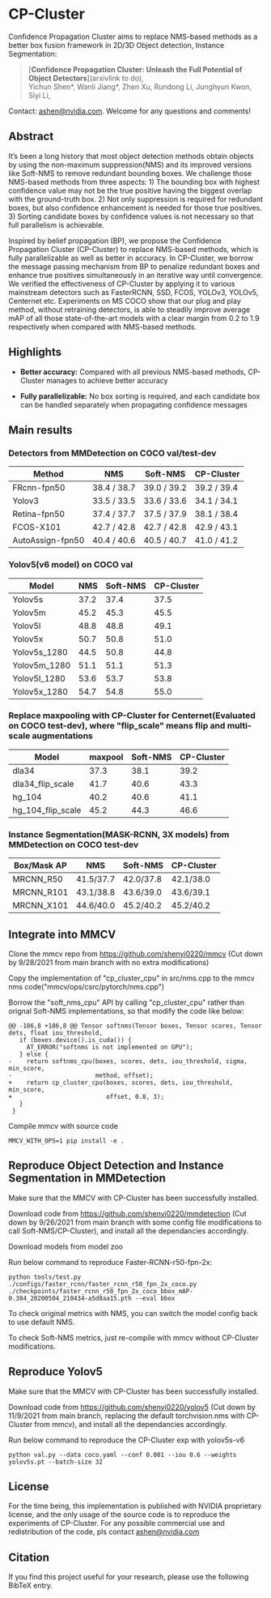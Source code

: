 # CP-Cluster

Confidence Propagation Cluster aims to replace NMS-based methods as a better box fusion framework in 2D/3D Object detection, Instance Segmentation:
> [**Confidence Propagation Cluster: Unleash the Full Potential of Object Detectors**](arxivlink to do),            
> Yichun Shen*, Wanli Jiang*, Zhen Xu, Rundong Li, Junghyun Kwon, Siyi Li,        


Contact: [ashen@nvidia.com](mailto:ashen@nvidia.com). Welcome for any questions and comments!

## Abstract 

It’s been a long history that most object detection methods obtain objects by using the non-maximum suppression(NMS) and its improved versions like Soft-NMS to remove redundant bounding boxes. We challenge those NMS-based methods from three aspects: 1) The bounding box with highest confidence value may not be the true positive having the biggest overlap with the ground-truth box. 2) Not only suppression is required for redundant boxes, but also confidence enhancement is needed for those true positives. 3) Sorting candidate boxes by confidence values is not necessary so that full parallelism is achievable.

Inspired by belief propagation (BP), we propose the Confidence Propagation Cluster (CP-Cluster) to replace NMS-based methods, which is fully parallelizable as well as better in accuracy. In CP-Cluster, we borrow the message passing mechanism from BP to penalize redundant boxes and enhance true positives simultaneously in an iterative way until convergence. We verified the effectiveness of CP-Cluster by applying it to various mainstream detectors such as FasterRCNN, SSD, FCOS, YOLOv3, YOLOv5, Centernet etc. Experiments on MS COCO show that our plug and play method, without retraining detectors, is able to steadily improve average mAP of all those state-of-the-art models with a clear margin from 0.2 to 1.9 respectively when compared with NMS-based methods.

## Highlights

- **Better accuracy:** Compared with all previous NMS-based methods, CP-Cluster manages to achieve better accuracy

- **Fully parallelizable:** No box sorting is required, and each candidate box can be handled separately when propagating confidence messages

## Main results

### Detectors from MMDetection on COCO val/test-dev

| Method         |    NMS       |     Soft-NMS    |         CP-Cluster       |
|----------------|--------------|-----------------|--------------------------|
|FRcnn-fpn50     |  38.4 / 38.7 | 39.0 / 39.2     |    39.2 / 39.4            |
|Yolov3          |  33.5 / 33.5 | 33.6 / 33.6     |    34.1 / 34.1           |
|Retina-fpn50    |  37.4 / 37.7 | 37.5 / 37.9     |    38.1 / 38.4           |
|FCOS-X101       |  42.7 / 42.8 | 42.7 / 42.8     |    42.9 / 43.1           |
|AutoAssign-fpn50|  40.4 / 40.6 | 40.5 / 40.7     |    41.0 / 41.2           |

### Yolov5(v6 model) on COCO val

| Model       |     NMS    |    Soft-NMS      |    CP-Cluster   |
|-------------|------------|------------------|-----------------|
|Yolov5s      |    37.2    |     37.4         |      37.5       |
|Yolov5m      |    45.2    |     45.3         |      45.5       |
|Yolov5l      |    48.8    |     48.8         |      49.1       |
|Yolov5x      |    50.7    |     50.8         |      51.0       |
|Yolov5s_1280 |    44.5    |     50.8         |      44.8       |
|Yolov5m_1280 |    51.1    |     51.1         |      51.3       |
|Yolov5l_1280 |    53.6    |     53.7         |      53.8       |
|Yolov5x_1280 |    54.7    |     54.8         |      55.0       |

### Replace maxpooling with CP-Cluster for Centernet(Evaluated on COCO test-dev), where "flip_scale" means flip and multi-scale augmentations

| Model           |   maxpool  |    Soft-NMS      |    CP-Cluster   |
|-----------------|------------|------------------|-----------------|
|dla34            |    37.3    |     38.1         |      39.2       |
|dla34_flip_scale |    41.7    |     40.6         |      43.3       |
|hg_104           |    40.2    |     40.6         |      41.1       |
|hg_104_flip_scale|    45.2    |     44.3         |      46.6       |

### Instance Segmentation(MASK-RCNN, 3X models) from MMDetection on COCO test-dev

| Box/Mask AP   |   NMS      |    Soft-NMS      |    CP-Cluster   |
|-----------------|------------|------------------|-----------------|
|MRCNN_R50        |  41.5/37.7 |   42.0/37.8      |    42.1/38.0    |
|MRCNN_R101       |  43.1/38.8 |   43.6/39.0      |    43.6/39.1    |
|MRCNN_X101       |  44.6/40.0 |   45.2/40.2      |    45.2/40.2    |


## Integrate into MMCV
Clone the mmcv repo from https://github.com/shenyi0220/mmcv (Cut down by 9/28/2021 from main branch with no extra modifications)


Copy the implementation of "cp_cluster_cpu" in src/nms.cpp to the mmcv nms code("mmcv/ops/csrc/pytorch/nms.cpp")

Borrow the "soft_nms_cpu" API by calling "cp_cluster_cpu" rather than orignal Soft-NMS implementations, so that modify the code like below:
~~~
@@ -186,8 +186,8 @@ Tensor softnms(Tensor boxes, Tensor scores, Tensor dets, float iou_threshold,
   if (boxes.device().is_cuda()) {
     AT_ERROR("softnms is not implemented on GPU");
   } else {
-    return softnms_cpu(boxes, scores, dets, iou_threshold, sigma, min_score,
-                       method, offset);
+    return cp_cluster_cpu(boxes, scores, dets, iou_threshold, min_score,
+                          offset, 0.8, 3);
   }
 }
~~~


Compile mmcv with source code
~~~
MMCV_WITH_OPS=1 pip install -e .
~~~


## Reproduce Object Detection and Instance Segmentation in MMDetection

Make sure that the MMCV with CP-Cluster has been successfully installed.

Download code from https://github.com/shenyi0220/mmdetection (Cut down by 9/26/2021 from main branch with some config file modifications to call Soft-NMS/CP-Cluster), and install all the dependancies accordingly.

Download models from model zoo

Run below command to reproduce Faster-RCNN-r50-fpn-2x:
~~~
python tools/test.py ./configs/faster_rcnn/faster_rcnn_r50_fpn_2x_coco.py ./checkpoints/faster_rcnn_r50_fpn_2x_coco_bbox_mAP-0.384_20200504_210434-a5d8aa15.pth --eval bbox
~~~

To check original metrics with NMS, you can switch the model config back to use default NMS.

To check Soft-NMS metrics, just re-compile with mmcv without CP-Cluster modifications.

## Reproduce Yolov5

Make sure that the MMCV with CP-Cluster has been successfully installed.

Download code from https://github.com/shenyi0220/yolov5 (Cut down by 11/9/2021 from main branch, replacing the default torchvision.nms with CP-Cluster from mmcv), and install all the dependancies accordingly.

Run below command to reproduce the CP-Cluster exp with yolov5s-v6
~~~
python val.py --data coco.yaml --conf 0.001 --iou 0.6 --weights yolov5s.pt --batch-size 32
~~~

## License

For the time being, this implementation is published with NVIDIA proprietary license, and the only usage of the source code is to reproduce the experiments of CP-Cluster. For any possible commercial use and redistribution of the code, pls contact ashen@nvidia.com

## Citation

If you find this project useful for your research, please use the following BibTeX entry.

